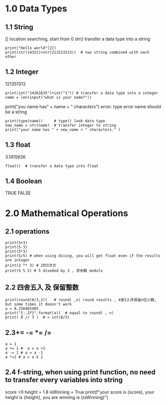 # 1.0 Data Types
## 1.1 String 
[] location searching, start from 0 
str() transfer a data type into a string  
```
print("Hello world"[2])
print(str(14321)+str(213213213))  # two string combined with each other 
```
## 1.2 Integer 
121351313
```
print(int("14361635")+int("1")) # transfer a data type into a integer 
name = len(input("what is your name?"))
```
print("you name has" + name + " characters") error: type error name should be a string
```
print(type(name))     # type() look data type
new_name = str(name)  # transfer integer to string 
print("your name has " + new_name + " characters." ) 
```
## 1.3 float
3.1415926
```
float()  # transfer a data type into float 
```
## 1.4 Boolean 
TRUE FALSE


# 2.0 Mathematical Operations 
## 2.1 operations 
```
print(5+3)
print(5-3)
print(5*3)
print(5/5) # when using diving, you will get float even if the results are integer 
print(2 ** 3) # 2的3次方
print(5 % 3) # 5 diveded by 3 , 求余数 modulo 
```
## 2.2 四舍五入 及 保留整数
```
print(round(8/3,2))   # round( ,n) round results , 4舍5入并保留n位小数, but some times it doesn't work 
a = 0.256465465        
print("{:.2f}".format(a))  # equal to round( , n)
print( 8 // 3 )  # = int(8/3)
```
## 2.3+= -= *= /= 
```
a = 1 
a += 1 #  a = a +1 
a -= 1 # a = a -1 
a *=2 # a = a X 2
```
## 2.4 f-string, when using print function, no need to transfer every variables into string  
score =0 
height = 1.8
isWinning = True 
print(f"your score is {score}, your height is {height}, you are winning is {isWinning}")
